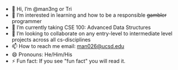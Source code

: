 - 👋 Hi, I’m @man3ng or Tri
- 👀 I’m interested in learning and how to be a responsible <del>gambler</del> programmer
- 🌱 I’m currently taking CSE 100: Advanced Data Structures
- 💞️ I’m looking to collaborate on any entry-level to intermediate level projects across all cs-disciplines
- 📫 How to reach me email: man026@ucsd.edu
- 😄 Pronouns: He/Him/His
- ⚡ Fun fact: If you see "fun fact" you will read it.

<!---
man3ng/man3ng is a ✨ special ✨ repository because its `README.md` (this file) appears on your GitHub profile.
You can click the Preview link to take a look at your changes.
--->
